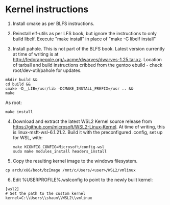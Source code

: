 # Kernel instructions

1. Install cmake as per BLFS instructions.

2. Reinstall elf-utils as per LFS book, but ignore the instructions to only build libelf. Execute "make install" in place of "make -C libelf install"
  
3. Install pahole. This is not part of the BLFS book. Latest version currently at time of writing is at http://fedorapeople.org/~acme/dwarves/dwarves-1.25.tar.xz.
Location of tarball and build instructions cribbed from the gentoo ebuild - check root/dev-util/pahole for updates. 
```
mkdir build &&
cd build &&
cmake -D__LIB=/usr/lib -DCMAKE_INSTALL_PREFIX=/usr .. &&
make
```
As root:
```
make install
```

4. Download and extract the latest WSL2 Kernel source release from https://github.com/microsoft/WSL2-Linux-Kernel. At time of writing, this is linux-msft-wsl-6.1.21.2.
   Build it with the preconfigured .config, set up for WSL, with:
   ```
   make KCONFIG_CONFIG=Microsoft/config-wsl
   sudo make modules_install headers_install
   ```

5. Copy the resulting kernel image to the windows filesystem.
```
cp arch/x86/boot/bzImage /mnt/c/Users/<user>/WSL2/vmlinux
```
6. Edit %USERPROFILE%\.wslconfig to point to the newly built kernel:
```
[wsl2]
# Set the path to the custom kernel
kernel=C:\\Users\\shaun\\WSL2\\vmlinux
```
